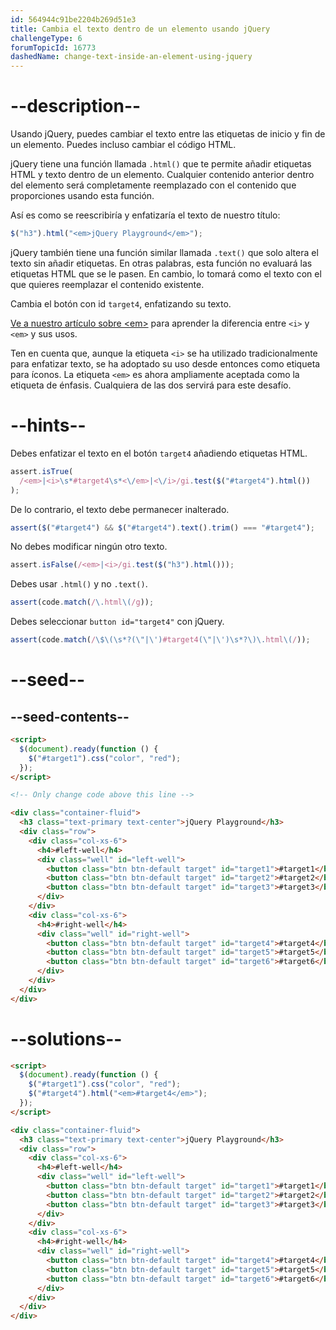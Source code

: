 ```yaml
---
id: 564944c91be2204b269d51e3
title: Cambia el texto dentro de un elemento usando jQuery
challengeType: 6
forumTopicId: 16773
dashedName: change-text-inside-an-element-using-jquery
---
```


# --description--

Usando jQuery, puedes cambiar el texto entre las etiquetas de inicio y fin de un elemento. Puedes incluso cambiar el código HTML.

jQuery tiene una función llamada `.html()` que te permite añadir etiquetas HTML y texto dentro de un elemento. Cualquier contenido anterior dentro del elemento será completamente reemplazado con el contenido que proporciones usando esta función.

Así es como se reescribiría y enfatizaría el texto de nuestro título:

```js
$("h3").html("<em>jQuery Playground</em>");
```

jQuery también tiene una función similar llamada `.text()` que solo altera el texto sin añadir etiquetas. En otras palabras, esta función no evaluará las etiquetas HTML que se le pasen. En cambio, lo tomará como el texto con el que quieres reemplazar el contenido existente.

Cambia el botón con id `target4`, enfatizando su texto.

[ Ve a nuestro artículo sobre &lt;em>](https://www.freecodecamp.org/news/html-elements-explained-what-are-html-tags/#em-element) para aprender la diferencia entre `<i>` y `<em>` y sus usos.

Ten en cuenta que, aunque la etiqueta `<i>` se ha utilizado tradicionalmente para enfatizar texto, se ha adoptado su uso desde entonces como etiqueta para íconos. La etiqueta `<em>` es ahora ampliamente aceptada como la etiqueta de énfasis. Cualquiera de las dos servirá para este desafío.

# --hints--

Debes enfatizar el texto en el botón `target4` añadiendo etiquetas HTML.

```js
assert.isTrue(
  /<em>|<i>\s*#target4\s*<\/em>|<\/i>/gi.test($("#target4").html())
);
```

De lo contrario, el texto debe permanecer inalterado.

```js
assert($("#target4") && $("#target4").text().trim() === "#target4");
```

No debes modificar ningún otro texto.

```js
assert.isFalse(/<em>|<i>/gi.test($("h3").html()));
```

Debes usar `.html()` y no `.text()`.

```js
assert(code.match(/\.html\(/g));
```

Debes seleccionar `button id="target4"` con jQuery.

```js
assert(code.match(/\$\(\s*?(\"|\')#target4(\"|\')\s*?\)\.html\(/));
```

# --seed--

## --seed-contents--

```html
<script>
  $(document).ready(function () {
    $("#target1").css("color", "red");
  });
</script>

<!-- Only change code above this line -->

<div class="container-fluid">
  <h3 class="text-primary text-center">jQuery Playground</h3>
  <div class="row">
    <div class="col-xs-6">
      <h4>#left-well</h4>
      <div class="well" id="left-well">
        <button class="btn btn-default target" id="target1">#target1</button>
        <button class="btn btn-default target" id="target2">#target2</button>
        <button class="btn btn-default target" id="target3">#target3</button>
      </div>
    </div>
    <div class="col-xs-6">
      <h4>#right-well</h4>
      <div class="well" id="right-well">
        <button class="btn btn-default target" id="target4">#target4</button>
        <button class="btn btn-default target" id="target5">#target5</button>
        <button class="btn btn-default target" id="target6">#target6</button>
      </div>
    </div>
  </div>
</div>
```

# --solutions--

```html
<script>
  $(document).ready(function () {
    $("#target1").css("color", "red");
    $("#target4").html("<em>#target4</em>");
  });
</script>

<div class="container-fluid">
  <h3 class="text-primary text-center">jQuery Playground</h3>
  <div class="row">
    <div class="col-xs-6">
      <h4>#left-well</h4>
      <div class="well" id="left-well">
        <button class="btn btn-default target" id="target1">#target1</button>
        <button class="btn btn-default target" id="target2">#target2</button>
        <button class="btn btn-default target" id="target3">#target3</button>
      </div>
    </div>
    <div class="col-xs-6">
      <h4>#right-well</h4>
      <div class="well" id="right-well">
        <button class="btn btn-default target" id="target4">#target4</button>
        <button class="btn btn-default target" id="target5">#target5</button>
        <button class="btn btn-default target" id="target6">#target6</button>
      </div>
    </div>
  </div>
</div>
```

